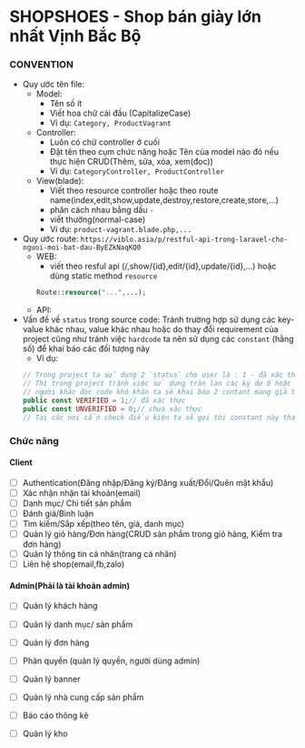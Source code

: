 # SHOPSHOES - Shop bán giày lớn nhất Vịnh Bắc Bộ

### CONVENTION
- Quy ước tên file:
  + Model: 
     - Tên số ít
     - Viết hoa chữ cái đầu (CapitalizeCase)
     - Ví dụ: `Category, ProductVagrant`
  + Controller:
    - Luôn có chữ controller ở cuối
    - Đặt tên theo cụm chức năng hoặc Tên của model nào đó nếu thực hiện CRUD(Thêm, sửa, xóa, xem(đọc))
    - Ví dụ: `CategoryController, ProductController`
  + View(blade):
    - Viết theo resource controller hoặc theo route name(index,edit,show,update,destroy,restore,create,store,...)
    - phân cách nhau bằng dấu `-`
    - viết thường(normal-case)
    - Ví dụ: `product-vagrant.blade.php,...`
- Quy ước route:
`https://viblo.asia/p/restful-api-trong-laravel-cho-nguoi-moi-bat-dau-ByEZkNaqKQ0`
  + WEB:
    - viết theo resful api (/,show/{id},edit/{id},update/{id},...) hoặc dùng static method `resource`
    ```php
    Route::resource("...",...);
    ```
  + API:
- Vấn đề về `status` trong source code: Tránh trường hợp sử dụng các key-value khác nhau, value khác nhau hoặc do thay đổi requirement của project cũng như tránh việc `hardcode` ta nên sử dụng các `constant` (hằng số) để khai báo các đối tượng này
  + Ví dụ:
  ```php
  // Trong project ta sử dụng 2 `status` cho user là : 1 - đã xác thực và 0 - chưa xác thực.
  // Thì trong project tránh việc sử dụng tràn lan các ký dự 0 hoặc 1 hoặc tránh việc debug khó khăn cũng như việc
  // người khác đọc code khó khăn ta sẽ khai báo 2 contant mang giá trị của 0 và 1
  public const VERIFIED = 1;// đã xác thực
  public const UNVERIFIED = 0;// chưa xác thực
  // Tại các nơi cần check điều kiện ta sẽ gọi tới constant này thay vì giá trị 0 và 1
  ```

### Chức năng

#### Client

- [ ] Authentication(Đăng nhập/Đăng ký/Đăng xuất/Đổi/Quên mật khẩu)
- [ ] Xác nhận nhận tài khoản(email)
- [ ] Danh mục/ Chi tiết sản phẩm
- [ ] Đánh giá/Bình luận
- [ ] Tìm kiếm/Sắp xếp(theo tên, giá, danh mục)
- [ ] Quản lý giỏ hàng/Đơn hàng(CRUD sản phẩm trong giỏ hàng, Kiểm tra đơn hàng)
- [ ] Quản lý thông tin cá nhân(trang cá nhân)
- [ ] Liên hệ shop(email,fb,zalo)

#### Admin(Phải là tài khoản admin)

- [ ] Quản lý khách hàng
- [ ] Quản lý danh mục/ sản phẩm
- [ ] Quản lý đơn hàng
- [ ] Phân quyền (quản lý quyền, người dùng admin)
- [ ] Quản lý banner
- [ ] Quản lý nhà cung cấp sản phẩm
- [ ] Báo cáo thông kê
- [ ] Quản lý kho

